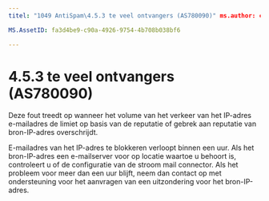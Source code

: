 ```yaml
---
titel: "1049 AntiSpam\4.5.3 te veel ontvangers (AS780090)" ms.author: chrisda auteur: chrisda manager: serdars ms.date: 28-9/2018 ms.audience: ITPro-ms.topic: artikel ROBOTS: NOINDEX, NOFOLLOW localization_priority: prioriteit

MS.AssetID: fa3d4be9-c90a-4926-9754-4b708b038bf6

---
```




# <a name="453-too-many-recipients-as780090"></a>4.5.3 te veel ontvangers (AS780090)

Deze fout treedt op wanneer het volume van het verkeer van het IP-adres e-mailadres de limiet op basis van de reputatie of gebrek aan reputatie van bron-IP-adres overschrijdt.
  
E-mailadres van het IP-adres te blokkeren verloopt binnen een uur. Als het bron-IP-adres een e-mailserver voor op locatie waartoe u behoort is, controleert u of de configuratie van de stroom mail connector. Als het probleem voor meer dan een uur blijft, neem dan contact op met ondersteuning voor het aanvragen van een uitzondering voor het bron-IP-adres.
  

